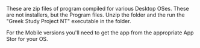 These are zip files of program compiled for various Desktop OSes.  These are not installers, but the Program files.  Unzip the folder and the run the "Greek Study Project NT" executable in the folder.

For the Mobile versions you'll need to get the app from the appropriate App Stor for your OS.
